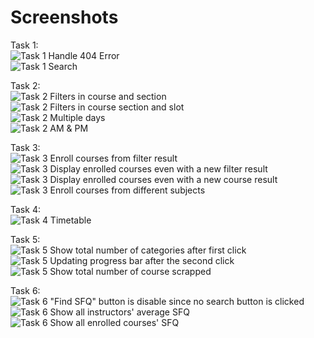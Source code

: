 # Screenshots

Task 1:  
![Task 1 Handle 404 Error](/Activity2/Screenshots/Task1-1.png)  
![Task 1 Search](/Activity2/Screenshots/Task1-2.png)    
    
Task 2:  
![Task 2 Filters in course and section](/Activity2/Screenshots/Task2-1.png)  
![Task 2 Filters in course section and slot](/Activity2/Screenshots/Task2-2.png)  
![Task 2 Multiple days](/Activity2/Screenshots/Task2-3.png)  
![Task 2 AM & PM](/Activity2/Screenshots/Task2-4.png)  
  
Task 3:  
![Task 3 Enroll courses from filter result](/Activity2/Screenshots/Task3-1.png)  
![Task 3 Display enrolled courses even with a new filter result](/Activity2/Screenshots/Task3-2.png)  
![Task 3 Display enrolled courses even with a new course result](/Activity2/Screenshots/Task3-3.png)  
![Task 3 Enroll courses from different subjects](/Activity2/Screenshots/Task3-4.png)  
  
Task 4:  
![Task 4 Timetable](/Activity2/Screenshots/Task4.png)  
  
Task 5:  
![Task 5 Show total number of categories after first click](/Activity2/Screenshots/Task5-2.png)  
![Task 5 Updating progress bar after the second click](/Activity2/Screenshots/Task5-3.png)  
![Task 5 Show total number of course scrapped](/Activity2/Screenshots/Task5-4.png)


Task 6:  
![Task 6 "Find SFQ" button is disable since no search button is clicked](/Activity2/Screenshots/Task6-1.png)  
![Task 6 Show all instructors' average SFQ](/Activity2/Screenshots/Task6-2.png)  
![Task 6 Show all enrolled courses' SFQ](/Activity2/Screenshots/Task6-3.png)  
